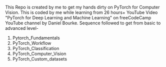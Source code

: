 This Repo is created by me to get my hands dirty on PyTorch for Computer Vision. This is coded by me while learning from 26 hours+ YouTube Video "PyTorch for Deep Learning and Machine Learning" on freeCodeCamp YouTube channel by Daniel Bourke.
Sequence followed to get from basic to advanced level- 
1) Pytorch_Fundamentals
2) PyTorch_Workflow
3) PyTorch_Classification
4) PyTorch_Computer_Vision
5) PyTorch_Custom_datasets
